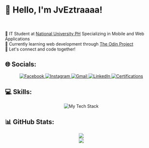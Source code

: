 # 👋 Hello, I'm JvEztraaaa!  <br><br>
🚀 IT Student at [National University PH](https://www.facebook.com/NUDasmaPH) Specializing in Mobile and Web Applications <br>
🌱 Currently learning web development through [The Odin Project](https://www.theodinproject.com/about)<br>
📌 Let's connect and code together!  

## 🌐 Socials:
<div align="center">
  <a href="https://www.facebook.com/jveztraaaa27/" target="_blank" rel="noopener noreferrer">
    <img src="https://img.shields.io/badge/Facebook-1877F2.svg?style=for-the-badge&logo=facebook&logoColor=white" alt="Facebook" />
  </a>
  <a href="https://www.instagram.com/jveztraaaa" target="_blank" rel="noopener noreferrer">
    <img src="https://img.shields.io/badge/Instagram-%23E4405F.svg?style=for-the-badge&logo=instagram&logoColor=white" alt="Instagram" />
  </a>
  <a href="mailto:janvincentestrada276@gmail.com" target="_blank" rel="noopener noreferrer">
    <img src="https://img.shields.io/badge/Gmail-D14836?style=for-the-badge&logo=gmail&logoColor=white" alt="Gmail" />
  </a>
  <a href="https://www.linkedin.com/in/jan-vincent-estrada/" target="_blank" rel="noopener noreferrer">
    <img src="https://img.shields.io/badge/LinkedIn-%230077B5.svg?style=for-the-badge&logo=linkedin&logoColor=white" alt="LinkedIn" />
  </a>
  <a href="https://www.credly.com/users/jan-vincent-estrada" target="_blank" rel="noopener noreferrer">
    <img src="https://img.shields.io/badge/View%20My%20Certifications-FFA500?style=for-the-badge&logo=awslambda&logoColor=white" alt="Certifications" />
  </a>
</div>

## 💻 Skills:
<div align="center">
  <img src="https://skillicons.dev/icons?i=html,css,javascript,java,py,php,mysql,figma,git,github,powershell,bash" alt="My Tech Stack"/>
</div>

## 📊 GitHub Stats:
<p align="center">
  <img src="https://nirzak-streak-stats.vercel.app/?user=JvEztraaaa&theme=dark&hide_border=false"/> <br>
  <img src="https://github-readme-stats.vercel.app/api/top-langs/?username=JvEztraaaa&theme=dark&hide_border=false&include_all_commits=true&count_private=true&layout=compact"/>
</p>

